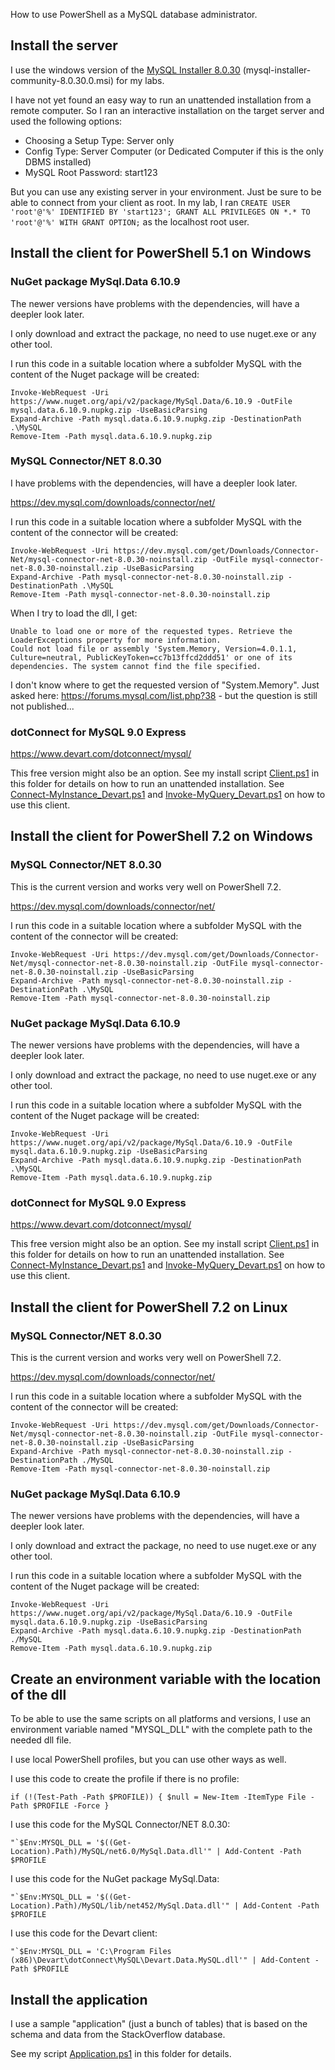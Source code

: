 How to use PowerShell as a MySQL database administrator.

## Install the server

I use the windows version of the [MySQL Installer 8.0.30](https://dev.mysql.com/downloads/installer/) (mysql-installer-community-8.0.30.0.msi) for my labs.

I have not yet found an easy way to run an unattended installation from a remote computer. So I ran an interactive installation on the target server and used the following options:
* Choosing a Setup Type: Server only
* Config Type: Server Computer (or Dedicated Computer if this is the only DBMS installed)
* MySQL Root Password: start123

But you can use any existing server in your environment. Just be sure to be able to connect from your client as root. In my lab, I ran `CREATE USER 'root'@'%' IDENTIFIED BY 'start123'; GRANT ALL PRIVILEGES ON *.* TO 'root'@'%' WITH GRANT OPTION;` as the localhost root user.


## Install the client for PowerShell 5.1 on Windows
 
### NuGet package MySql.Data 6.10.9

The newer versions have problems with the dependencies, will have a deepler look later.

I only download and extract the package, no need to use nuget.exe or any other tool.

I run this code in a suitable location where a subfolder MySQL with the content of the Nuget package will be created:

```
Invoke-WebRequest -Uri https://www.nuget.org/api/v2/package/MySql.Data/6.10.9 -OutFile mysql.data.6.10.9.nupkg.zip -UseBasicParsing
Expand-Archive -Path mysql.data.6.10.9.nupkg.zip -DestinationPath .\MySQL
Remove-Item -Path mysql.data.6.10.9.nupkg.zip
```


### MySQL Connector/NET 8.0.30

I have problems with the dependencies, will have a deepler look later.
 
https://dev.mysql.com/downloads/connector/net/

I run this code in a suitable location where a subfolder MySQL with the content of the connector will be created:

```
Invoke-WebRequest -Uri https://dev.mysql.com/get/Downloads/Connector-Net/mysql-connector-net-8.0.30-noinstall.zip -OutFile mysql-connector-net-8.0.30-noinstall.zip -UseBasicParsing
Expand-Archive -Path mysql-connector-net-8.0.30-noinstall.zip -DestinationPath .\MySQL
Remove-Item -Path mysql-connector-net-8.0.30-noinstall.zip
```

When I try to load the dll, I get:
```
Unable to load one or more of the requested types. Retrieve the LoaderExceptions property for more information.
Could not load file or assembly 'System.Memory, Version=4.0.1.1, Culture=neutral, PublicKeyToken=cc7b13ffcd2ddd51' or one of its dependencies. The system cannot find the file specified.
```

I don't know where to get the requested version of "System.Memory". Just asked here: https://forums.mysql.com/list.php?38 - but the question is still not published...


### dotConnect for MySQL 9.0 Express

https://www.devart.com/dotconnect/mysql/

This free version might also be an option. See my install script [Client.ps1](Client.ps1) in this folder for details on how to run an unattended installation.
See [Connect-MyInstance_Devart.ps1](Connect-MyInstance_Devart.ps1) and [Invoke-MyQuery_Devart.ps1](Invoke-MyQuery_Devart.ps1) on how to use this client.


## Install the client for PowerShell 7.2 on Windows
 
### MySQL Connector/NET 8.0.30

This is the current version and works very well on PowerShell 7.2.

https://dev.mysql.com/downloads/connector/net/

I run this code in a suitable location where a subfolder MySQL with the content of the connector will be created:

```
Invoke-WebRequest -Uri https://dev.mysql.com/get/Downloads/Connector-Net/mysql-connector-net-8.0.30-noinstall.zip -OutFile mysql-connector-net-8.0.30-noinstall.zip -UseBasicParsing
Expand-Archive -Path mysql-connector-net-8.0.30-noinstall.zip -DestinationPath .\MySQL
Remove-Item -Path mysql-connector-net-8.0.30-noinstall.zip
```


### NuGet package MySql.Data 6.10.9

The newer versions have problems with the dependencies, will have a deepler look later.

I only download and extract the package, no need to use nuget.exe or any other tool.

I run this code in a suitable location where a subfolder MySQL with the content of the Nuget package will be created:

```
Invoke-WebRequest -Uri https://www.nuget.org/api/v2/package/MySql.Data/6.10.9 -OutFile mysql.data.6.10.9.nupkg.zip -UseBasicParsing
Expand-Archive -Path mysql.data.6.10.9.nupkg.zip -DestinationPath .\MySQL
Remove-Item -Path mysql.data.6.10.9.nupkg.zip
```


### dotConnect for MySQL 9.0 Express

https://www.devart.com/dotconnect/mysql/

This free version might also be an option. See my install script [Client.ps1](Client.ps1) in this folder for details on how to run an unattended installation. See [Connect-MyInstance_Devart.ps1](Connect-MyInstance_Devart.ps1) and [Invoke-MyQuery_Devart.ps1](Invoke-MyQuery_Devart.ps1) on how to use this client.


## Install the client for PowerShell 7.2 on Linux
 
### MySQL Connector/NET 8.0.30

This is the current version and works very well on PowerShell 7.2.

https://dev.mysql.com/downloads/connector/net/

I run this code in a suitable location where a subfolder MySQL with the content of the connector will be created:

```
Invoke-WebRequest -Uri https://dev.mysql.com/get/Downloads/Connector-Net/mysql-connector-net-8.0.30-noinstall.zip -OutFile mysql-connector-net-8.0.30-noinstall.zip -UseBasicParsing
Expand-Archive -Path mysql-connector-net-8.0.30-noinstall.zip -DestinationPath ./MySQL
Remove-Item -Path mysql-connector-net-8.0.30-noinstall.zip
```


### NuGet package MySql.Data 6.10.9

The newer versions have problems with the dependencies, will have a deepler look later.

I only download and extract the package, no need to use nuget.exe or any other tool.

I run this code in a suitable location where a subfolder MySQL with the content of the Nuget package will be created:

```
Invoke-WebRequest -Uri https://www.nuget.org/api/v2/package/MySql.Data/6.10.9 -OutFile mysql.data.6.10.9.nupkg.zip -UseBasicParsing
Expand-Archive -Path mysql.data.6.10.9.nupkg.zip -DestinationPath ./MySQL
Remove-Item -Path mysql.data.6.10.9.nupkg.zip
```


## Create an environment variable with the location of the dll

To be able to use the same scripts on all platforms and versions, I use an environment variable named "MYSQL_DLL" with the complete path to the needed dll file.

I use local PowerShell profiles, but you can use other ways as well.

I use this code to create the profile if there is no profile:
```
if (!(Test-Path -Path $PROFILE)) { $null = New-Item -ItemType File -Path $PROFILE -Force }
```

I use this code for the MySQL Connector/NET 8.0.30:
```
"`$Env:MYSQL_DLL = '$((Get-Location).Path)/MySQL/net6.0/MySql.Data.dll'" | Add-Content -Path $PROFILE
```

I use this code for the NuGet package MySql.Data:
```
"`$Env:MYSQL_DLL = '$((Get-Location).Path)/MySQL/lib/net452/MySql.Data.dll'" | Add-Content -Path $PROFILE
```

I use this code for the Devart client:
```
"`$Env:MYSQL_DLL = 'C:\Program Files (x86)\Devart\dotConnect\MySQL\Devart.Data.MySQL.dll'" | Add-Content -Path $PROFILE
```


## Install the application

I use a sample "application" (just a bunch of tables) that is based on the schema and data from the StackOverflow database.

See my script [Application.ps1](Application.ps1) in this folder for details.

